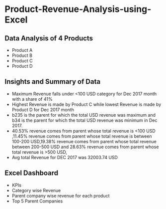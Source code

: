 # Product-Revenue-Analysis-using-Excel

## Data Analysis of 4 Products

- Product A
- Product B
- Product C
- Product D

## Insights and Summary of Data

- Maximum Revenue falls under <100 USD category for Dec 2017 month with a share of 41%
- Highest Revenue is made by Product C while lowest Revenue is made by Product D for Dec 2017 month
- b235 is the parent for which the total USD revenue was maximum and b34 is the parent for which the total USD revenue was minimum in Dec 2017.
- 40.53% revenue comes from parent whose total revenue is <100 USD ,11.45% revenue comes from parent whose total revenue is between 100-200 USD,19.38% revenue comes from parent whose total revenue between 200-500 USD and 28.63% revenue comes from parent whose total revenue is >500 USD,
- Avg total Revenue for DEC 2017 was 32003.74 USD

## Excel Dashboard

- KPIs
- Category wise Revenue
- Parent company wise revenue for each product
- Top 5 Parent Companies

